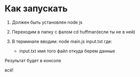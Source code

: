 # Как запускать

1. Должен быть установлен node js

2. Переходим в папку с фалом cd huffman(если ты не в ней)

3. В терминале вводим: node main.js input.txt
где:
    - input.txt имя того файл откуда берем данные

Результат будет в консоле

всё!